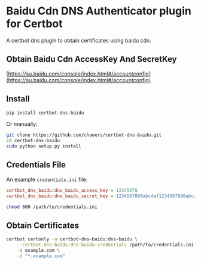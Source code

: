 # Baidu Cdn DNS Authenticator plugin for Certbot

A certbot dns plugin to obtain certificates using baidu cdn.

## Obtain Baidu Cdn AccessKey And SecretKey

[https://su.baidu.com/console/index.html#/accountconfig](https://su.baidu.com/console/index.html#/accountconfig)

## Install

```bash
pip install certbot-dns-baidu
```

Or manually:
```bash
git clone https://github.com/chaoers/certbot-dns-baidu.git
cd certbot-dns-baidu
sudo python setup.py install
```

## Credentials File

An example `credentials.ini` file:

```ini
certbot_dns_baidu:dns_baidu_access_key = 12345678
certbot_dns_baidu:dns_baidu_secret_key = 1234567890abcdef1234567890abcdef
```

```bash
chmod 600 /path/to/credentials.ini
```

## Obtain Certificates

```bash
certbot certonly -a certbot-dns-baidu:dns-baidu \
    --certbot-dns-baidu:dns-baidu-credentials /path/to/credentials.ini \
    -d example.com \
    -d "*.example.com"
```

